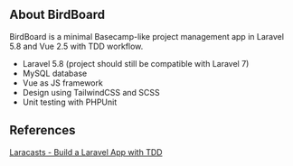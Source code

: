 ## About BirdBoard

BirdBoard is a minimal Basecamp-like project management app in Laravel 5.8 and Vue 2.5 with TDD workflow.

- Laravel 5.8 (project should still be compatible with Laravel 7)
- MySQL database
- Vue as JS framework
- Design using TailwindCSS and SCSS
- Unit testing with PHPUnit

## References

[Laracasts - Build a Laravel App with TDD](https://laracasts.com/series/build-a-laravel-app-with-tdd)
